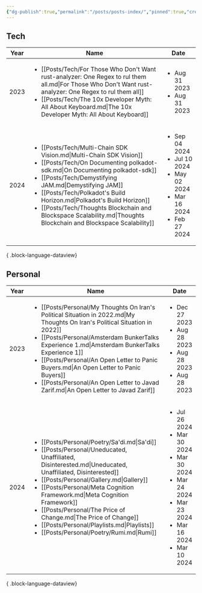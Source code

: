 ```yaml
---
{"dg-publish":true,"permalink":"/posts/posts-index/","pinned":true,"created":"2024-07-26T10:35:08.540+01:00","updated":"2024-11-06T17:45:35.923+00:00"}
---
```


## Tech 

| Year | Name                                                                                                                                                                                                                                                                                                                                                                                                                                          | Date                                                                                                          |
| ---- | --------------------------------------------------------------------------------------------------------------------------------------------------------------------------------------------------------------------------------------------------------------------------------------------------------------------------------------------------------------------------------------------------------------------------------------------- | ------------------------------------------------------------------------------------------------------------- |
| 2023 | <ul><li>[[Posts/Tech/For Those Who Don't Want rust-analyzer: One Regex to rul them all.md\\|For Those Who Don't Want rust-analyzer: One Regex to rul them all]]</li><li>[[Posts/Tech/The 10x Developer Myth: All About Keyboard.md\\|The 10x Developer Myth: All About Keyboard]]</li></ul>                                                                                                                                                   | <ul><li>Aug 31 2023</li><li>Aug 31 2023</li></ul>                                                             |
| 2024 | <ul><li>[[Posts/Tech/Multi-Chain SDK Vision.md\\|Multi-Chain SDK Vision]]</li><li>[[Posts/Tech/On Documenting polkadot-sdk.md\\|On Documenting polkadot-sdk]]</li><li>[[Posts/Tech/Demystifying JAM.md\\|Demystifying JAM]]</li><li>[[Posts/Tech/Polkadot's Build Horizon.md\\|Polkadot's Build Horizon]]</li><li>[[Posts/Tech/Thoughts Blockchain and Blockspace Scalability.md\\|Thoughts Blockchain and Blockspace Scalability]]</li></ul> | <ul><li>Sep 04 2024</li><li>Jul 10 2024</li><li>May 02 2024</li><li>Mar 16 2024</li><li>Feb 27 2024</li></ul> |

{ .block-language-dataview}

## Personal 

| Year | Name                                                                                                                                                                                                                                                                                                                                                                                                                                                                                        | Date                                                                                                                                                  |
| ---- | ------------------------------------------------------------------------------------------------------------------------------------------------------------------------------------------------------------------------------------------------------------------------------------------------------------------------------------------------------------------------------------------------------------------------------------------------------------------------------------------- | ----------------------------------------------------------------------------------------------------------------------------------------------------- |
| 2023 | <ul><li>[[Posts/Personal/My Thoughts On Iran's Political Situation in 2022.md\\|My Thoughts On Iran's Political Situation in 2022]]</li><li>[[Posts/Personal/Amsterdam BunkerTalks Experience 1.md\\|Amsterdam BunkerTalks Experience 1]]</li><li>[[Posts/Personal/An Open Letter to Panic Buyers.md\\|An Open Letter to Panic Buyers]]</li><li>[[Posts/Personal/An Open Letter to Javad Zarif.md\\|An Open Letter to Javad Zarif]]</li></ul>                                               | <ul><li>Dec 27 2023</li><li>Aug 28 2023</li><li>Aug 28 2023</li><li>Aug 28 2023</li></ul>                                                             |
| 2024 | <ul><li>[[Posts/Personal/Poetry/Sa'di.md\\|Sa'di]]</li><li>[[Posts/Personal/Uneducated, Unaffiliated, Disinterested.md\\|Uneducated, Unaffiliated, Disinterested]]</li><li>[[Posts/Personal/Gallery.md\\|Gallery]]</li><li>[[Posts/Personal/Meta Cognition Framework.md\\|Meta Cognition Framework]]</li><li>[[Posts/Personal/The Price of Change.md\\|The Price of Change]]</li><li>[[Posts/Personal/Playlists.md\\|Playlists]]</li><li>[[Posts/Personal/Poetry/Rumi.md\\|Rumi]]</li></ul> | <ul><li>Jul 26 2024</li><li>Mar 30 2024</li><li>Mar 30 2024</li><li>Mar 24 2024</li><li>Mar 23 2024</li><li>Mar 16 2024</li><li>Mar 10 2024</li></ul> |

{ .block-language-dataview}
